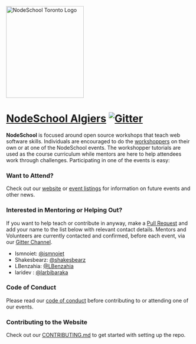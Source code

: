 <!-- ![NodeSchool algiers Logo](./i/nodeschool-algiers-logo.svg) -->
<img src="http://nodeschool.io/algiers/i/logo.svg" alt="NodeSchool Toronto Logo" height="248" width="210">

# [NodeSchool Algiers](http://nodeschool.io/algiers) [![Gitter](https://img.shields.io/gitter/room/nwjs/nw.js.svg)](https://gitter.im/nodeschool/algiers)

**NodeSchool** is focused around open source workshops that teach web software skills. Individuals are encouraged to do the [workshoppers](http://nodeschool.io/#workshoppers) on their own or at one of the NodeSchool events. The workshopper tutorials are used as the course curriculum while mentors are here to help attendees work through challenges. Participating in one of the events is easy:

### Want to Attend?

Check out our [website](http://nodeschool.io/algiers/) or [event listings](https://ti.to/nodeschool-algiers) for information on future events and other news.

### Interested in Mentoring or Helping Out?

If you want to help teach or contribute in anyway, make a [Pull Request](https://github.com/nodeschool/algiers/pulls) and add your name to the list below with relevant contact details. Mentors and Volunteers are currently contacted and confirmed, before each event, via our [Gitter Channel](https://gitter.im/nodeschool/algiers).

- Ismnoiet: [@ismnoiet](https://github.com/ismnoiet)
- Shakesbearz: [@shakesbearz](https://github.com/shakesbeardz)
- LBenzahia: [@LBenzahia](https://github.com/LBenzahia)
- laridev : [@larbibaraka](https://github.com/larbibaraka)

### Code of Conduct

Please read our [code of conduct](http://confcodeofconduct.com/) before contributing to or attending one of our events.

### Contributing to the Website

Check out our [CONTRIBUTING.md](CONTRIBUTING.md) to get started with setting up the repo.
